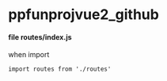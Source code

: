 # ppfunprojvue2_github

#### file routes/index.js
when import
```
import routes from './routes'
```

